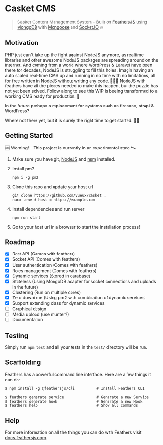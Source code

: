 # Casket CMS

> Casket Content Management System - Built on [FeathersJS](https://feathersjs.com) using [MongoDB](https://mongodb.com) with [Mongoose](https://mongoosejs.com) and [Socket.IO](https://socket.io) 🔥

## Motivation

PHP just can't take up the fight against NodeJS anymore, as realtime libraries and other awesome NodeJS packages are spreading around on the internet.
And coming from a world where WordPress & Laravel have been there for decades, NodeJS is struggling to fill this holes.
Imagin having an auto scaled real-time CMS up and running in no time with no limitations, all for free written in NodeJS without writing any code. 😵‍💫💥
NodeJS with feathers have all the pieces needed to make this happen, but the puzzle has not yet been solved. Follow along to see this WIP is beeing transformed to a working CMS ready for production. 🎈

In the future perhaps a replacement for systems such as firebase, strapi & WordPress?

Where not there yet, but it is surely the right time to get started. 💪🏽

## Getting Started

🆘 Warning! - This project is currently in an experimental state 🛰

1. Make sure you have git, [NodeJS](https://nodejs.org/) and [npm](https://www.npmjs.com/) installed.
2. Install pm2

    ```
    npm i -g pm2
    ```
    
3. Clone this repo and update your host url

    ```
    git clone https://github.com/vueux/casket .
    nano .env # host = https://example.com
    ```
    
4. Install dependencies and run server

    ```
    npm run start
    ```
    
5. Go to your host url in a browser to start the installation process!

## Roadmap

- [x] Rest API (Comes with feathers)
- [x] Socket API (Comes with feathers)
- [x] User authentication (Comes with feathers)
- [x] Roles management (Comes with feathers)
- [x] Dynamic services (Stored in database)
- [x] Stateless (Using MongoDB adapter for socket connections and uploads in the future)
- [x] Clustering (Run on multiple cores)
- [x] Zero downtime (Using pm2 with combination of dynamic services)
- [x] Support extending class for dynamic services
- [ ] Graphical design
- [ ] Media upload (use munter?)
- [ ] Documentation

## Testing

Simply run `npm test` and all your tests in the `test/` directory will be run.

## Scaffolding

Feathers has a powerful command line interface. Here are a few things it can do:

```
$ npm install -g @feathersjs/cli          # Install Feathers CLI

$ feathers generate service               # Generate a new Service
$ feathers generate hook                  # Generate a new Hook
$ feathers help                           # Show all commands
```

## Help

For more information on all the things you can do with Feathers visit [docs.feathersjs.com](http://docs.feathersjs.com).
